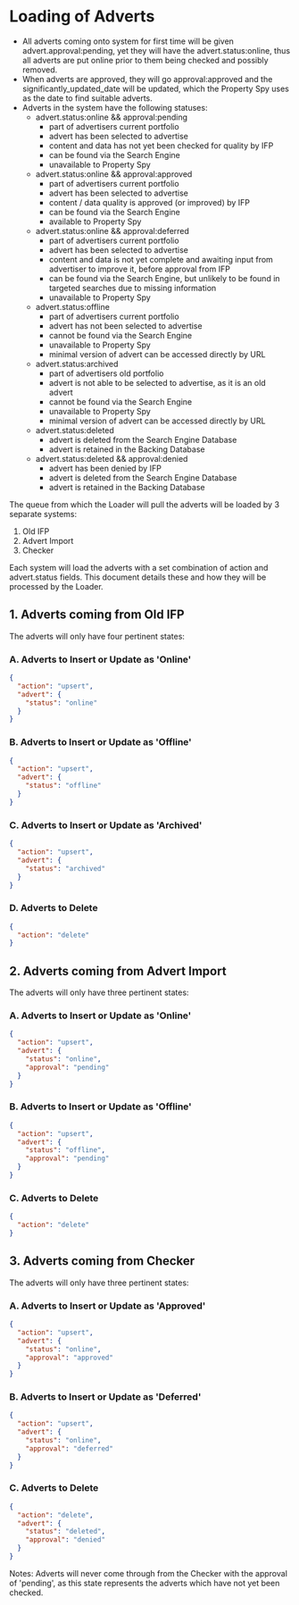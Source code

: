 # Loading of Adverts

- All adverts coming onto system for first time will be given advert.approval:pending, yet they will have the advert.status:online, thus all adverts are put online prior to them being checked and possibly removed.
- When adverts are approved, they will go approval:approved and the significantly_updated_date will be updated, which the Property Spy uses as the date to find suitable adverts.
- Adverts in the system have the following statuses:
    - advert.status:online && approval:pending
        - part of advertisers current portfolio
        - advert has been selected to advertise
        - content and data has not yet been checked for quality by IFP
        - can be found via the Search Engine
        - unavailable to Property Spy
    - advert.status:online && approval:approved
        - part of advertisers current portfolio
        - advert has been selected to advertise
        - content / data quality is approved (or improved) by IFP
        - can be found via the Search Engine
        - available to Property Spy
    - advert.status:online && approval:deferred
        - part of advertisers current portfolio
        - advert has been selected to advertise
        - content and data is not yet complete and awaiting input from advertiser to improve it, before approval from IFP
        - can be found via the Search Engine, but unlikely to be found in targeted searches due to missing information
        - unavailable to Property Spy
    - advert.status:offline
        - part of advertisers current portfolio
        - advert has not been selected to advertise
        - cannot be found via the Search Engine
        - unavailable to Property Spy
        - minimal version of advert can be accessed directly by URL
    - advert.status:archived
        - part of advertisers old portfolio
        - advert is not able to be selected to advertise, as it is an old advert
        - cannot be found via the Search Engine
        - unavailable to Property Spy
        - minimal version of advert can be accessed directly by URL
    - advert.status:deleted
        - advert is deleted from the Search Engine Database
        - advert is retained in the Backing Database
    - advert.status:deleted && approval:denied
        - advert has been denied by IFP
        - advert is deleted from the Search Engine Database
        - advert is retained in the Backing Database

The queue from which the Loader will pull the adverts will be loaded by 3 separate systems:

1. Old IFP
2. Advert Import
3. Checker

Each system will load the adverts with a set combination of action and advert.status fields. This document details these and how they will be processed by the Loader.

## 1. Adverts coming from Old IFP

The adverts will only have four pertinent states:

### A. Adverts to Insert or Update as 'Online'

```json
{
  "action": "upsert",
  "advert": {
    "status": "online"
  }
}
```

### B. Adverts to Insert or Update as 'Offline'

```json
{
  "action": "upsert",
  "advert": {
    "status": "offline"
  }
}
```

### C. Adverts to Insert or Update as 'Archived'

```json
{
  "action": "upsert",
  "advert": {
    "status": "archived"
  }
}
```

### D. Adverts to Delete

```json
{
  "action": "delete"
}
```

## 2. Adverts coming from Advert Import

The adverts will only have three pertinent states:

### A. Adverts to Insert or Update as 'Online'

```json
{
  "action": "upsert",
  "advert": {
    "status": "online",
    "approval": "pending"
  }
}
```

### B. Adverts to Insert or Update as 'Offline'

```json
{
  "action": "upsert",
  "advert": {
    "status": "offline",
    "approval": "pending"
  }
}
```

### C. Adverts to Delete

```json
{
  "action": "delete"
}
```

## 3. Adverts coming from Checker

The adverts will only have three pertinent states:

### A. Adverts to Insert or Update as 'Approved'

```json
{
  "action": "upsert",
  "advert": {
    "status": "online",
    "approval": "approved"
  }
}
```

### B. Adverts to Insert or Update as 'Deferred'

```json
{
  "action": "upsert",
  "advert": {
    "status": "online",
    "approval": "deferred"
  }
}
```

### C. Adverts to Delete

```json
{
  "action": "delete",
  "advert": {
    "status": "deleted",
    "approval": "denied"
  }
}
```

Notes: Adverts will never come through from the Checker with the approval of 'pending', as this state represents the adverts which have not yet been checked.

